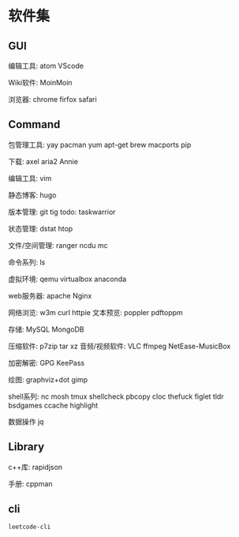 # 软件集
## GUI
编辑工具:
    atom
    VScode

Wiki软件:
    MoinMoin

浏览器:
    chrome
    firfox
    safari

## Command
包管理工具:
    yay
    pacman
    yum
    apt-get
    brew
    macports
    pip

下载:
    axel
    aria2
    Annie

编辑工具:
    vim

静态博客:
    hugo

版本管理:
    git
    tig
todo:
    taskwarrior

状态管理:
    dstat
    htop

文件/空间管理:
    ranger
    ncdu
    mc

命令系列:
    ls

虚拟环境:
    qemu
    virtualbox
    anaconda

web服务器:
    apache
    Nginx

网络浏览:
    w3m
    curl
    httpie
文本预览:
    poppler
    pdftoppm

存储:
    MySQL
    MongoDB

压缩软件:
    p7zip
    tar
    xz
音频/视频软件:
    VLC
    ffmpeg
    NetEase-MusicBox

加密解密:
    GPG
	KeePass

绘图:
    graphviz+dot
    gimp

shell系列:
    nc
    mosh
    tmux
    shellcheck
    pbcopy
    cloc
    thefuck
    figlet
    tldr
    bsdgames
    ccache
    highlight
    
数据操作 jq

## Library

c++库:
    rapidjson

手册:
    cppman

## cli

	leetcode-cli
